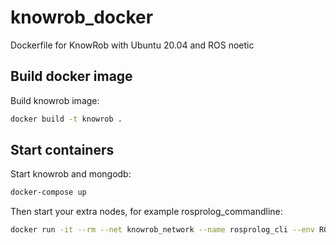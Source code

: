 # knowrob_docker
Dockerfile for KnowRob with Ubuntu 20.04 and ROS noetic

## Build docker image

Build knowrob image:

```bash
docker build -t knowrob .
```

## Start containers

Start knowrob and mongodb:

```Bash
docker-compose up
```

Then start your extra nodes, for example rosprolog_commandline:

```Bash
docker run -it --rm --net knowrob_network --name rosprolog_cli --env ROS_MASTER_URI=http://knowrob:11311 knowrob rosrun rosprolog rosprolog_commandline.py
```
